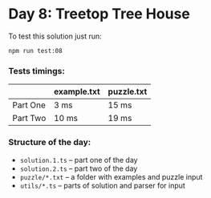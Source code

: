 # Day 8: Treetop Tree House

To test this solution just run:

```shell
npm run test:08
```

### Tests timings:

|          | example.txt | puzzle.txt |
| -------- | ----------- | ---------- |
| Part One | 3 ms        | 15 ms      |
| Part Two | 10 ms       | 19 ms      |

### Structure of the day:

- `solution.1.ts` – part one of the day
- `solution.2.ts` – part two of the day
- `puzzle/*.txt` – a folder with examples and puzzle input
- `utils/*.ts` – parts of solution and parser for input
